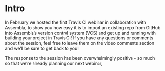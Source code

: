 # Intro

In February we hosted the first Travis CI webinar in collaboration with Assembla, to show you how easy it is to import an existing repo from GitHub into Assembla’s version control system (VCS) and get up and running with building your project in Travis CI! If you have any questions or comments about the session, feel free to leave them on the video comments section and we’ll be sure to get back to you!

The response to the session has been overwhelmingly positive - so much so that we’re already planning our next webinar, <title and link> for March! We’ll be looking forward to seeing you there!


# [Integraitng Assembla and Travis CI into your workflow](https://www.youtube.com/watch?v=RXzcXyitNLk&t=220s)

* Go to www.travis-ci.com and sign up with Assembla
* Accept the auth of Travis CI, next you’ll be redirected to Assembla
* Click on your profile picture, click settings, and toggle the repos you want to use with Travis CI
* You’ll next need to add a .travis.yml file to your repo to tell Travis CI what to do

# The Assembla UI 

First you want to create a new repository, from there you want to use the `import repository` function, from there, grab the URL of the repository you wnat to import from GitHub. 

![1](assembla3.png) 

# I’ve imported the repository, now what?

Once imported, you should see a file tree, much like you would in any other VCS, should look the like the following: 

![3](assembla2.png)

# Space Settings 

Now you can see the source tree, time to change the repo to public, since by default the repository is private. You'll want to go click Space **Settings -> Security**, then change the security settings to "All" like below:

![5](assembla5.png)

# Connecting to Travis CI 

Now you'll want to go to www.travis-ci.com, make sure your logged in with your Assembla account, next you'll see the following screen once you're logging in:

![4](assembla4.png) 

It will notify you that Assembla/Travis are syncing your repos, any changes you may have made. Once you're in the Travis CI, use it as you normally would with any other VCS. Start a build with a `.travis.yml`. 

![5](assembla1.png) 

# In conclusion 

We've just integrated Assembla and Travis CI into our project by using the `import` feature in Assembla very quick and easily. If you have any questions please feel free to post them in the video comments section. 

Happy building! 
